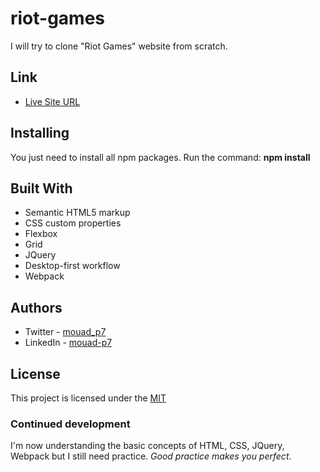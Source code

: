 # riot-games
I will try to clone "Riot Games" website from scratch.

## Link
- [Live Site URL](https://riot-games.vercel.app/)

## Installing
You just need to install all npm packages. 
Run the command: **npm install**

## Built With
- Semantic HTML5 markup
- CSS custom properties
- Flexbox
- Grid
- JQuery
- Desktop-first workflow
- Webpack

## Authors
- Twitter - [mouad_p7](https://www.twitter.com/mouad_p7)
- LinkedIn - [mouad-p7](https://www.linkedin.com/in/mouad-p7-51b088229/)

## License
This project is licensed under the [MIT](https://mit-license.org/)

### Continued development
I'm now understanding the basic concepts of HTML, CSS, JQuery, Webpack but I still need practice. 
*Good practice makes you perfect*.
